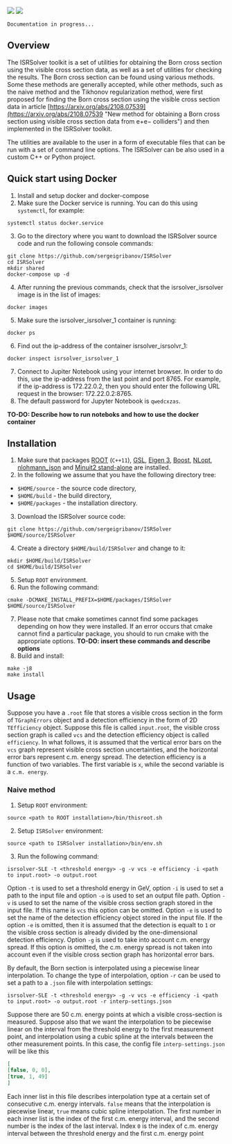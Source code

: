 
![](figures/badge_license_gpl3.svg)
![](figures/badge_linux_passed.svg)

`Documentation in progress...`

## Overview

The ISRSolver toolkit is a set of utilities for obtaining the Born cross section using the visible cross section data, as well as a set of utilities for checking the results. The Born cross section can be found using various methods. Some these methods are generally accepted, while other methods, such as the naive method and the Tikhonov regularization method, were first proposed for finding the Born cross section using the visible cross section data in article [https://arxiv.org/abs/2108.07539](https://arxiv.org/abs/2108.07539 "New method for obtaining a Born cross section using visible cross section data from e+e− colliders") and then implemented in the ISRSolver toolkit.

The utilities are available to the user in a form of executable files that can be run with a set of command line options. The ISRSolver can be also used in a custom C++ or Python project.

## Quick start using Docker
1. Install and setup docker and docker-compose
2. Make sure the Docker service is running. You can do this using ```systemctl```, for example:
  ```console
  systemctl status docker.service
  ```
3. Go to the directory where you want to download the ISRSolver source code and run the following console commands:
  ```console
  git clone https://github.com/sergeigribanov/ISRSolver
  cd ISRSolver
  mkdir shared
  docker-compose up -d
  ```
4. After running the previous commands, check that the isrsolver_isrsolver image is in the list of images: 
  ```console
  docker images
  ```
5. Make sure the isrsolver_isrsolver_1 container is running:
  ```console
  docker ps
  ```
6. Find out the ip-address of the container isrsolver_isrsolvr_1:
  ```console
  docker inspect isrsolver_isrsolver_1
  ```
7. Connect to Jupiter Notebook using your internet browser. In order to do this, use the ip-address from the last point and port 8765. For example, if the ip-address is 172.22.0.2, then you should enter the following URL request in the browser: 172.22.0.2:8765.
8. The default password for Jupyter Notebook is  ```qwedcxzas```.
 
**TO-DO: Describe how to run noteboks and how to use the docker container**

## Installation
1. Make sure that packages [ROOT](https://root.cern "ROOT - Data Analysis Framework") (```C++11```), [GSL](https://www.gnu.org/software/gsl "GSL - GNU Scientific Library"), [Eigen 3](https://eigen.tuxfamily.org/index.php?title=Main_Page "Eigen - C++ template library for linear algebra"), [Boost](https://www.boost.org "Boost - free peer-reviewed portable C++ source libraries"), [NLopt](https://nlopt.readthedocs.io/en/latest "NLopt - free/open-source library for nonlinear optimization"), [nlohmann_json](https://github.com/nlohmann/json "JSON for Modern C++") and [Minuit2 stand-alone](https://github.com/GooFit/Minuit2 "Stand-alone Minuit2") are installed.
2. In the following we assume that you have the following directory tree:
 - ```$HOME/source``` - the source code directory,
 - ```$HOME/build``` - the build directory,
 - ```$HOME/packages``` - the installation directory.

3. Download the ISRSolver source code:
  ```console
  git clone https://github.com/sergeigribanov/ISRSolver $HOME/source/ISRSolver
  ```
4. Create a directory ```$HOME/build/ISRSolver``` and change to it:
  ```console
  mkdir $HOME/build/ISRSolver
  cd $HOME/build/ISRSolver
  ```
5. Setup ```ROOT``` environment.
6. Run the following command:
  ```console
  cmake -DCMAKE_INSTALL_PREFIX=$HOME/packages/ISRSolver $HOME/source/ISRSolver
  ```
7. Please note that cmake sometimes cannot find some packages depending on how they were installed. If an error occurs that cmake cannot find a particular package, you should to run cmake with the appropriate options. **TO-DO: insert these commands and describe options**
8. Build and install:
  ```console
  make -j8
  make install
  ```

## Usage
Suppose you have a ```.root``` file that stores a visible cross section in the form of ```TGraphErrors``` object and a detection efficiency in the form of 2D ```TEfficiency``` object. Suppose this file is called ```input.root```, the visible cross section graph is called ```vcs``` and the detection efficiency object is called ```efficiency```. In what follows, it is assumed that the vertical error bars on the ```vcs``` graph represent visible cross section uncertainties, and the horizontal error bars represent c.m. energy spread. The detection efficiency is a function of two variables. The first variable is ```x```, while the second variable is a ```c.m. energy```.

### Naive method
1. Setup ```ROOT``` environment:
```console
source <path to ROOT installation>/bin/thisroot.sh
```
2. Setup ```ISRSolver``` environment:
``` console
source <path to ISRSolver installation>/bin/env.sh
```
3. Run the following command:
```console
isrsolver-SLE -t <threshold energy> -g -v vcs -e efficiency -i <path to input.root> -o output.root
```
Option ```-t``` is used to set a threshold energy in GeV, option ```-i``` is used to set a path to the input file and option ```-o``` is used to set an output file path. Option ```-v``` is used to set the name of the visible cross section graph stored in the input file. If this name is ```vcs``` this option can be omitted. Option ```-e``` is used to set the name of the detection efficiency object stored in the input file. If the option ```-e``` is omitted, then it is assumed that the detection is equalt to ```1``` or the visible cross section is already divided by the one-dimensional detection efficiency. Option ```-g``` is used to take into account c.m. energy spread. If this option is omitted, the c.m. energy spread is not taken into account even if the visible cross section graph has horizontal error bars.

By default, the Born section is interpolated using a piecewise linear interpolation. To change the type of interpolation, option ```-r``` can be used to set a path to a ```.json``` file with interpolation settings:
```console
isrsolver-SLE -t <threshold energy> -g -v vcs -e efficiency -i <path to input.root> -o output.root -r interp-settings.json
```
Suppose there are 50 c.m. energy points at which a visible cross-section is measured. Suppose also that we want the interpolation to be piecewise linear on the interval from the threshold energy to the first measurement point, and interpolation using a cubic spline at the intervals between the other measurement points. In this case, the config file ```interp-settings.json``` will be like this
```json
[
[false, 0, 0], 
[true, 1, 49]
]
```
Each inner list in this file describes interpolation type at a certain set of consecutive c.m. energy intervals. ```false``` means that the interpolation is piecewise linear, ```true``` means cubic spline interpolation. The first number in each inner list is the index of the first c.m. energy interval, and the second number is the index of the last interval. Index ```0``` is the index of c.m. energy interval between the threshold energy and the first c.m. energy point
